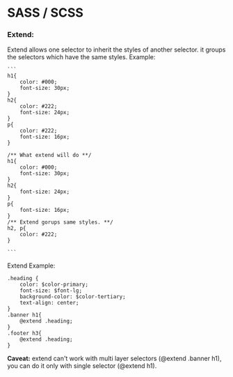 # SASS / SCSS

### Extend:

Extend allows one selector to inherit the styles of another selector. it groups the selectors which have the same styles.
Example:
    
    ```
    h1{
        color: #000;
        font-size: 30px;
    }
    h2{
        color: #222;
        font-size: 24px;
    }
    p{
        color: #222;
        font-size: 16px;
    }
    
    /** What extend will do **/
    h1{
        color: #000;
        font-size: 30px;
    }
    h2{
        font-size: 24px;
    }
    p{
        font-size: 16px;
    }
    /** Extend gorups same styles. **/
    h2, p{
        color: #222;
    }
    
    ```

Extend Example: 

```
.heading {
    color: $color-primary;
    font-size: $font-lg;
    background-color: $color-tertiary;
    text-align: center;
}
.banner h1{
    @extend .heading;
}
.footer h3{
    @extend .heading;
}
```

**Caveat:** extend can't work with multi layer selectors (@extend .banner h1), you can do it only with single selector (@extend h1).
